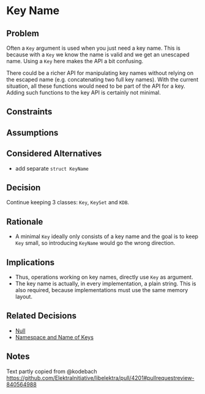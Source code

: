 # Key Name

## Problem

Often a `Key` argument is used when you just need a key name.
This is because with a `Key` we know the name is valid and we get an unescaped name.
Using a `Key` here makes the API a bit confusing.

There could be a richer API for manipulating key names without relying on the escaped name (e.g. concatenating two full key names).
With the current situation, all these functions would need to be part of the API for a key. Adding such functions to the key API is certainly not minimal.

## Constraints

## Assumptions

## Considered Alternatives

- add separate `struct KeyName`

## Decision

Continue keeping 3 classes: `Key`, `KeySet` and `KDB`.

## Rationale

- A minimal `Key` ideally only consists of a key name and the goal is to keep `Key` small, so introducing `KeyName` would go the wrong direction.

## Implications

- Thus, operations working on key names, directly use `Key` as argument.
- The key name is actually, in every implementation, a plain string.
  This is also required, because implementations must use the same memory layout.

## Related Decisions

- [Null](../6_implemented/null.md)
- [Namespace and Name of Keys](../4_decided/keyname.md)

## Notes

Text partly copied from @kodebach https://github.com/ElektraInitiative/libelektra/pull/4201#pullrequestreview-840564988
